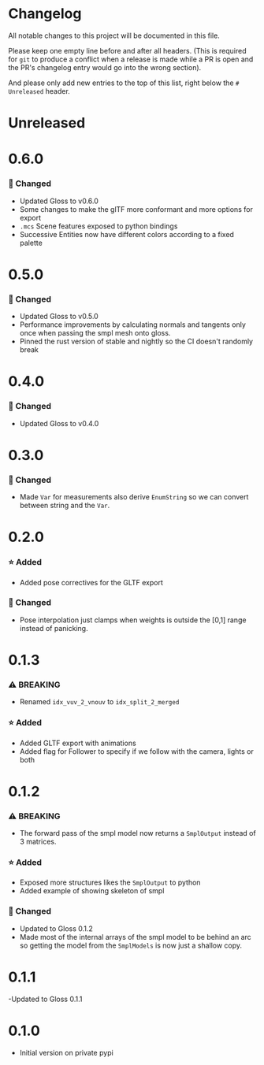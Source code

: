 # Changelog

All notable changes to this project will be documented in this file.

Please keep one empty line before and after all headers. (This is required for
`git` to produce a conflict when a release is made while a PR is open and the
PR's changelog entry would go into the wrong section).

And please only add new entries to the top of this list, right below the `#
Unreleased` header.

# Unreleased

# 0.6.0

<!-- ### ⚠️ BREAKING -->
<!-- ### ⭐ Added -->
### 🔧 Changed
- Updated Gloss to v0.6.0
- Some changes to make the glTF more conformant and more options for export 
- `.mcs` Scene features exposed to python bindings 
- Successive Entities now have different colors according to a fixed palette 


# 0.5.0

<!-- ### ⚠️ BREAKING -->
<!-- ### ⭐ Added -->
### 🔧 Changed
- Updated Gloss to v0.5.0
- Performance improvements by calculating normals and tangents only once when passing the smpl mesh onto gloss. 
- Pinned the rust version of stable and nightly so the CI doesn't randomly break 
<!-- ### 🐛 Fixed -->



# 0.4.0

### 🔧 Changed
- Updated Gloss to v0.4.0


# 0.3.0

<!-- ### ⚠️ BREAKING -->
<!-- ### ⭐ Added -->
### 🔧 Changed
- Made `Var` for measurements also derive `EnumString` so we can convert between string and the `Var`.
<!-- ### 🐛 Fixed -->


# 0.2.0

### ⭐ Added
- Added pose correctives for the GLTF export 

### 🔧 Changed
- Pose interpolation just clamps when weights is outside the [0,1] range instead of panicking.


# 0.1.3

### ⚠️ BREAKING
- Renamed `idx_vuv_2_vnouv` to `idx_split_2_merged`

### ⭐ Added
- Added GLTF export with animations 
- Added flag for Follower to specify if we follow with the camera, lights or both

<!-- ### 🔧 Changed -->
<!-- ### 🐛 Fixed -->


# 0.1.2

### ⚠️ BREAKING
- The forward pass of the smpl model now returns a `SmplOutput` instead of 3 matrices.


### ⭐ Added
- Exposed more structures likes the `SmplOutput` to python
- Added example of showing skeleton of smpl


### 🔧 Changed
- Updated to Gloss 0.1.2
- Made most of the internal arrays of the smpl model to be behind an arc so getting the model from the `SmplModels` is now just a shallow copy.
<!-- ### 🐛 Fixed -->

# 0.1.1

-Updated to Gloss 0.1.1

# 0.1.0

- Initial version on private pypi